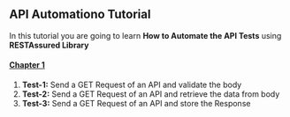 ## API Automationo Tutorial

In this tutorial you are going to learn <b>How to Automate the API Tests</b> using <b>RESTAssured Library</b>

#### [Chapter 1](https://github.com/vinaykumarvvs/api-automation-tutorial/tree/master/src/test/java/Chapters/Chapter01)
1. **Test-1:** Send a GET Request of an API and validate the body
2. **Test-2:** Send a GET Request of an API and retrieve the data from body
3. **Test-3:** Send a GET Request of an API and store the Response